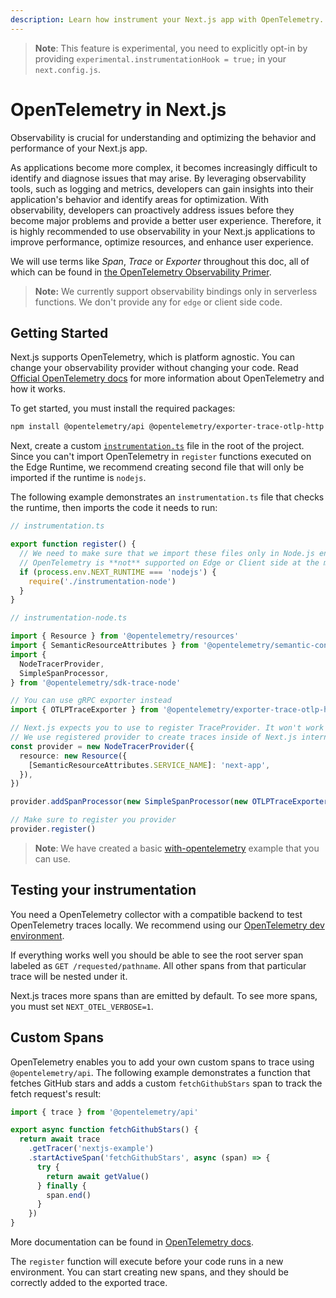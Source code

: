 ```yaml
---
description: Learn how instrument your Next.js app with OpenTelemetry.
---
```


> **Note**: This feature is experimental, you need to explicitly opt-in by providing `experimental.instrumentationHook = true;` in your `next.config.js`.

# OpenTelemetry in Next.js

Observability is crucial for understanding and optimizing the behavior and performance of your Next.js app.

As applications become more complex, it becomes increasingly difficult to identify and diagnose issues that may arise. By leveraging observability tools, such as logging and metrics, developers can gain insights into their application's behavior and identify areas for optimization. With observability, developers can proactively address issues before they become major problems and provide a better user experience. Therefore, it is highly recommended to use observability in your Next.js applications to improve performance, optimize resources, and enhance user experience.

We will use terms like _Span_, _Trace_ or _Exporter_ throughout this doc, all of which can be found in [the OpenTelemetry Observability Primer](https://opentelemetry.io/docs/concepts/observability-primer/).

> **Note:** We currently support observability bindings only in serverless functions.
> We don't provide any for `edge` or client side code.

## Getting Started

Next.js supports OpenTelemetry, which is platform agnostic. You can change your observability provider without changing your code.
Read [Official OpenTelemetry docs](https://opentelemetry.io/docs/) for more information about OpenTelemetry and how it works.

To get started, you must install the required packages:

```bash
npm install @opentelemetry/api @opentelemetry/exporter-trace-otlp-http @opentelemetry/resources @opentelemetry/sdk-trace-base @opentelemetry/semantic-conventions
```

Next, create a custom [`instrumentation.ts`](./instrumentation.md) file in the root of the project.
Since you can't import OpenTelemetry in `register` functions executed on the Edge Runtime, we recommend creating second file that will only be imported if the runtime is `nodejs`.

The following example demonstrates an `instrumentation.ts` file that checks the runtime, then imports the code it needs to run:

```ts
// instrumentation.ts

export function register() {
  // We need to make sure that we import these files only in Node.js environment.
  // OpenTelemetry is **not** supported on Edge or Client side at the moment.
  if (process.env.NEXT_RUNTIME === 'nodejs') {
    require('./instrumentation-node')
  }
}
```

```ts
// instrumentation-node.ts

import { Resource } from '@opentelemetry/resources'
import { SemanticResourceAttributes } from '@opentelemetry/semantic-conventions'
import {
  NodeTracerProvider,
  SimpleSpanProcessor,
} from '@opentelemetry/sdk-trace-node'

// You can use gRPC exporter instead
import { OTLPTraceExporter } from '@opentelemetry/exporter-trace-otlp-http'

// Next.js expects you to use to register TraceProvider. It won't work if you use NodeSDK.
// We use registered provider to create traces inside of Next.js internals.
const provider = new NodeTracerProvider({
  resource: new Resource({
    [SemanticResourceAttributes.SERVICE_NAME]: 'next-app',
  }),
})

provider.addSpanProcessor(new SimpleSpanProcessor(new OTLPTraceExporter({})))

// Make sure to register you provider
provider.register()
```

> **Note**: We have created a basic [with-opentelemetry](https://github.com/vercel/next.js/tree/canary/examples/with-opentelemetry) example that you can use.

## Testing your instrumentation

You need a OpenTelemetry collector with a compatible backend to test OpenTelemetry traces locally.
We recommend using our [OpenTelemetry dev environment](https://github.com/vercel/opentelemetry-collector-dev-setup).

If everything works well you should be able to see the root server span labeled as `GET /requested/pathname`.
All other spans from that particular trace will be nested under it.

Next.js traces more spans than are emitted by default.
To see more spans, you must set `NEXT_OTEL_VERBOSE=1`.

## Custom Spans

OpenTelemetry enables you to add your own custom spans to trace using `@opentelemetry/api`. The following example demonstrates a function that fetches GitHub stars and adds a custom `fetchGithubStars` span to track the fetch request's result:

```ts
import { trace } from '@opentelemetry/api'

export async function fetchGithubStars() {
  return await trace
    .getTracer('nextjs-example')
    .startActiveSpan('fetchGithubStars', async (span) => {
      try {
        return await getValue()
      } finally {
        span.end()
      }
    })
}
```

More documentation can be found in [OpenTelemetry docs](https://opentelemetry.io/docs/instrumentation/js/instrumentation/).

The `register` function will execute before your code runs in a new environment.
You can start creating new spans, and they should be correctly added to the exported trace.

